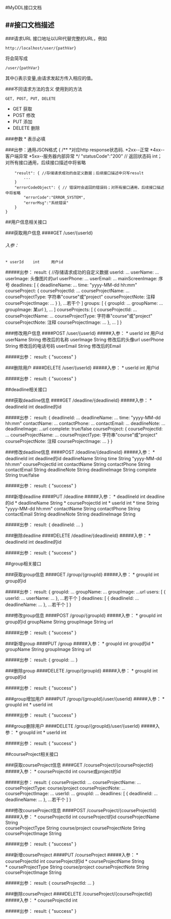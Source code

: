#MyDDL接口文档

##接口文档描述
---
###请求URL
接口地址以URI代替完整的URL，例如

    http://localhost/user/{pathVar}

将会简写成
    
    /user/{pathVar}
其中{}表示变量,由请求发起方传入相应的值。

###不同请求方法的含义
使用到的方法

    GET, POST, PUT, DELETE

+ GET   	获取
+ POST  	修改
+ PUT		添加
+ DELETE	删除

###参数
		* 表示必填
		
###出参：通用JSON格式
    {
    	/**
    	 *对应http response状态码.
    	 *2xx--正常
    	 *4xx--客户端异常
    	 *5xx--服务器内部异常
    	 */
	   	"statusCode":"200" // 返回状态码	int；对所有接口通用，后续接口描述中将省略
		
       	"result": { //存储请求成功的自定义数据；后续接口描述中只写result
        	...
       	}
    	"errorCodeObject": { // 错误时会返回的错误码；对所有接口通用，后续接口描述中将省略
			"errorCode":"ERROR_SYSTEM",
			"errorMsg":"系统错误"
		}
    }

##用户信息相关接口

###获取用户信息
####GET /user/{userId}
###### 入参：
	* userId	int		用户id
#####出参：
    result: { //存储请求成功的自定义数据
       	userId: ...
       	userName: ...
       	userImage: 头像图片的url
       	userPhone: ...
       	userEmail: ...
       	mainScreenImage: 序号
       	deadlines: [
       		{
       			deadlineName: ...
       			time: "yyyy-MM-dd hh:mm"
       			courseProject: {
       			    courseProjectId: ...
	       			courseProjectName: ...
       				courseProjectType: 字符串"course"或"project"
       				courseProjectNote: 注释
    	   			courseProjectImage: ...
       			}
       		},
       		...若干个
       	]
       	groups: [
       		{
       			groupId: ...
       			groupName: ...
       			groupImage: 某url
       		},
       		...
       	]
       	courseProjects: [
       		{
       			courseProjectId: ...
       			courseProjectName: ...
       			courseProjectType: 字符串"course"或"project"
       			courseProjectNote: 注释
       			courseProjectImage: ...
       		},
       		...
       	]
    }
        
###修改用户信息
####POST /user/{userId}
#####入参：
	* userId		int 	用户id
	  userName		String	修改后的名称
	  userImage		String	修改后的头像url
	  userPhone		String	修改后的电话号码
	  userEmail		String	修改后的Email
	  
#####出参：
	result: {
		"success"
	}
	
###删除用户
####DELETE /user/{userId}
#####入参：
	* userId		int 	用户id
	
#####出参：
	result: {
		"success"
	}
	
##deadline相关接口

###获取deadline信息
####GET /deadline/{deadlineId}
#####入参： 
	* deadlineId	int		deadline的id
	
#####出参：
	result: {
		deadlineId: ...
		deadlineName: ...
       	time: "yyyy-MM-dd hh:mm"
       	contactName: ...
       	contactPhone: ...
       	contactEmail: ...
       	deadlineNote: ...
       	deadlineImage: ...url
       	complete: true/false
       	courseProject: {
       		courseProjectId: ...
       		courseProjectName: ...
       		courseProjectType: 字符串"course"或"project"
     		courseProjectNote: 注释
       		courseProjectImage: ...
       	}
	}
	
###修改deadline信息
####POST /deadline/{deadlineId}
#####入参： 
	* deadlineId		int		deadline的id
	  deadlineName		String
	  time				String	"yyyy-MM-dd hh:mm"
	  courseProjectId	int
	  contactName		String
	  contactPhone		String
	  contactEmail		String
	  deadlineNote		String
	  deadlineImage		String
	  complete			String	true/false
	  
#####出参：
	result: {
		"success"
	}
	
###新增deadline
####PUT /deadline
#####入参：
	* deadlineId		int		deadline的id
	* deadlineName		String
	* courseProjectId	int
	* userId			int
	* time				String	"yyyy-MM-dd hh:mm"
	  contactName		String
	  contactPhone		String
	  contactEmail		String
	  deadlineNote		String
	  deadlineImage		String

#####出参：
	result: {
		deadlineId: ...
	}
	
###删除deadline
####DELETE /deadline/{deadlineId}
#####入参：
	* deadlineId	int		deadline的id
	
#####出参：
	result: {
		"success"
	}
	
##group相关接口

###获取group信息
####GET /group/{groupId}
#####入参：
	* groupId	int		group的id
	
#####出参：
	result: {
		groupId: ...
		groupName: ...
		groupImage: ...url
		users: [
			{
				userId: ...
				userName: ...
			},
			...若干个
		]
		deadlines: [
			{
				deadlineId: ...
				deadlineName: ...
			},
			...若干个
		]
	}
	
###修改group信息
####POST /group/{groupId}
#####入参： 
	* groupId		int		group的id
	  groupName		String
	  groupImage	String	url
	  
#####出参：
	result: {
		"success"
	}
	
###新增group
####PUT /group
#####入参：
	* groupId		int		group的id
	* groupName		String
	  groupImage	String	url

#####出参：
	result: {
		groupId: ...
	}
	
###删除group
####DELETE /group/{groupId}
#####入参：
	* groupId		int		group的id
	
#####出参：
	result: {
		"success"
	}
	
###group增加用户
####PUT /group/{groupId}/user/{userId}
#####入参：
	* groupId		int
	* userId		int
	
#####出参：
	result: {
		"success"
	}
	
###group删除用户
####DELETE /group/{groupId}/user/{userId}
#####入参：
	* groupId		int
	* userId		int
	
#####出参：
	result: {
		"success"
	}
	
##courseProject相关接口

###获取courseProject信息
####GET /courseProject/{courseProjectId}
#####入参：
	* courseProjectId		int		course或project的id
	
#####出参：
	result: {
		courseProjectId: ...
		courseProjectName: ...
		courseProjectType: course/project
		courseProjectNote: ...
		courseProjectImage: ...
		userId: ...
		groupId: ...
		deadlines: [
			{
				deadlineId: ...
				deadlineName: ...
			},
			...若干个
		]
	}

###修改courseProject信息
####POST /courseProject/{courseProjectId}
#####入参： 
	* courseProjectId		int		courseProject的id
	  courseProjectName		String	
	  courseProjectType		String	course/project
	  courseProjectNote		String
	  courseProjectImage	String
	  
#####出参：
	result: {
		"success"
	}
	
###新增courseProject
####PUT /courseProject
#####入参：
	* courseProjectId		int		courseProject的id
	* courseProjectName		String	
	* courseProjectType		String	course/project
	  courseProjectNote		String
	  courseProjectImage	String

#####出参：
	result: {
		courseProjectId: ...
	}
	
###删除courseProject
####DELETE /courseProject/{courseProjectId}
#####入参：
	* courseProjectId		int
	
#####出参：
	result: {
		"success"
	}
	

